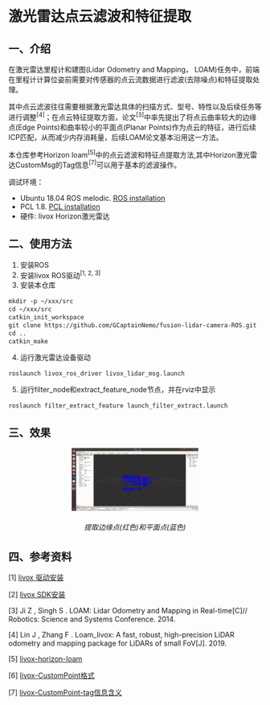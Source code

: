 # 激光雷达点云滤波和特征提取
## 一、介绍
在激光雷达里程计和建图(Lidar Odometry and Mapping， LOAM)任务中，前端在里程计计算位姿前需要对传感器的点云流数据进行滤波(去除噪点)和特征提取处理。

其中点云滤波往往需要根据激光雷达具体的扫描方式、型号、特性以及后续任务等进行调整<sup>[4]</sup>；在点云特征提取方面，论文<sup>[3]</sup>中率先提出了将点云曲率较大的边缘点(Edge Points)和曲率较小的平面点(Planar Points)作为点云的特征，进行后续ICP匹配，从而减少内存消耗量，后续LOAM论文基本沿用这一方法。

本仓库参考Horizon loam<sup>[5]</sup>中的点云滤波和特征点提取方法,其中Horizon激光雷达CustomMsg的Tag信息<sup>[7]</sup>可以用于基本的滤波操作。

调试环境：

* Ubuntu 18.04 ROS melodic. [ROS installation](http://wiki.ros.org/ROS/Installation)
* PCL 1.8. [PCL installation](https://pointclouds.org/downloads/#linux)
* 硬件: livox Horizon激光雷达 

## 二、使用方法

1. 安装ROS
2. 安装livox ROS驱动<sup>[1, 2, 3]</sup>
3. 安装本仓库
```
mkdir -p ~/xxx/src
cd ~/xxx/src
catkin_init_workspace
git clone https://github.com/GCaptainNemo/fusion-lidar-camera-ROS.git
cd ..
catkin_make
```
4. 运行激光雷达设备驱动

```
roslaunch livox_ros_driver livox_lidar_msg.launch
```

5. 运行filter_node和extract_feature_node节点，并在rviz中显示
```
roslaunch filter_extract_feature launch_filter_extract.launch
```

## 三、效果
<p align="center"><img src="./resources/edge_planar_points.gif" width=50%></p>
<h6 align="center">提取边缘点(红色)和平面点(蓝色)</h6>

## 四、参考资料
[1] [livox 驱动安装](https://github.com/Livox-SDK/livox_ros_driver)

[2] [livox SDK安装](https://github.com/Livox-SDK/Livox-SDK)

[3] Ji Z , Singh S . LOAM: Lidar Odometry and Mapping in Real-time[C]// Robotics: Science and Systems Conference. 2014.

[4] Lin J ,  Zhang F . Loam_livox: A fast, robust, high-precision LiDAR  odometry and mapping package for LiDARs of small FoV[J].  2019.

[5] [livox-horizon-loam](https://github.com/Livox-SDK/livox_horizon_loam)

[6] [livox-CustomPoint格式](http://docs.ros.org/en/kinetic/api/livox_ros_driver/html/msg/CustomPoint.html)
  
[7] [livox-CustomPoint-tag信息含义](https://livox-wiki-cn.readthedocs.io/zh_CN/latest/introduction/Point_Cloud_Characteristics_and_Coordinate_System%20.html)
